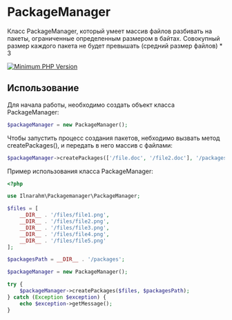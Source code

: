 # PackageManager

Класс PackageManager, который умеет массив файлов разбивать на пакеты, ограниченные определенным размером в байтах. 
Совокупный размер каждого пакета не будет превышать (средний размер файлов) * 3

[![Minimum PHP Version](https://img.shields.io/badge/php-%3E%3D%207.1-8892BF.svg?style=for-the-badge)](https://php.net/)

## Использование

Для начала работы, необходимо создать объект класса PackageManager:

```php
$packageManager = new PackageManager();
```

Чтобы запустить процесс создания пакетов, небходимо вызвать метод createPackages(), и передать в него массив с файлами:

```php
$packageManager->createPackages(['/file.doc', '/file2.doc'], '/packages');
```

Пример  использования класса PackageManager:

```php
<?php

use Ilnarahm\Packagemanager\PackageManager;

$files = [
    __DIR__ . '/files/file1.png',
    __DIR__ . '/files/file2.png',
    __DIR__ . '/files/file3.png',
    __DIR__ . '/files/file4.png',
    __DIR__ . '/files/file5.png'
];

$packagesPath = __DIR__ . '/packages';

$packageManager = new PackageManager();

try {
    $packageManager->createPackages($files, $packagesPath);
} catch (Exception $exception) {
    echo $exception->getMessage();
}
```